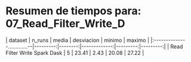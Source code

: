 # Resumen de tiempos para: 07_Read_Filter_Write_D

| dataset                      |   n_runs |   media |   desviacion |   minimo |   maximo |
|:--------------.............--|---------:|--------:|-------------:|---------:|---------:|
| Read Filter Write Spark Dask |        5 |   23.41 |         2.43 |    20.08 |    27.22 |